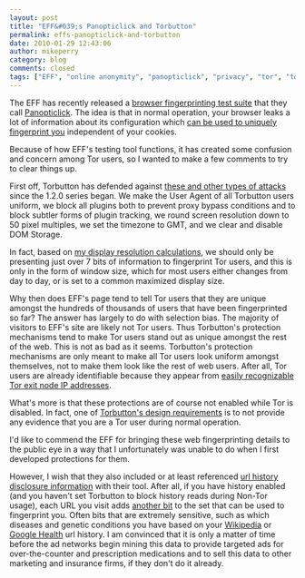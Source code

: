 ```yaml
---
layout: post
title: "EFF&#039;s Panopticlick and Torbutton"
permalink: effs-panopticlick-and-torbutton
date: 2010-01-29 12:43:06
author: mikeperry
category: blog
comments: closed
tags: ["EFF", "online anonymity", "panopticlick", "privacy", "tor", "torbutton"]
---
```


The EFF has recently released a [browser fingerprinting test suite](http://panopticlick.eff.org/) that they call [Panopticlick](http://panopticlick.eff.org/about.php). The idea is that in normal operation, your browser leaks a lot of information about its configuration which [can be used to uniquely fingerprint you](https://www.eff.org/deeplinks/2010/01/tracking-by-user-agent) independent of your cookies.

Because of how EFF's testing tool functions, it has created some confusion and concern among Tor users, so I wanted to make a few comments to try to clear things up.

<!-- more -->

First off, Torbutton has defended against [these and other types of attacks](https://www.torproject.org/torbutton/design/#attacks) since the 1.2.0 series began. We make the User Agent of all Torbutton users uniform, we block all plugins both to prevent proxy bypass conditions and to block subtler forms of plugin tracking, we round screen resolution down to 50 pixel multiples, we set the timezone to GMT, and we clear and disable DOM Storage.

In fact, based on [my display resolution calculations](https://www.torproject.org/torbutton/design/#id2530601), we should only be presenting just over 7 bits of information to fingerprint Tor users, and this is only in the form of window size, which for most users either changes from day to day, or is set to a common maximized display size.

Why then does EFF's page tend to tell Tor users that they are unique amongst the hundreds of thousands of users that have been fingerprinted so far? The answer has largely to do with selection bias. The majority of visitors to EFF's site are likely not Tor users. Thus Torbutton's protection mechanisms tend to make Tor users stand out as unique amongst the rest of the web. This is not as bad as it seems. Torbutton's protection mechanisms are only meant to make all Tor users look uniform amongst themselves, not to make them look like the rest of web users. After all, Tor users are already identifiable because they appear from [easily recognizable Tor exit node IP addresses](https://www.torproject.org/tordnsel/).

What's more is that these protections are of course not enabled while Tor is disabled. In fact, one of [Torbutton's design requirements](https://www.torproject.org/torbutton/design/#requirements) is to not provide any evidence that you are a Tor user during normal operation.

I'd like to commend the EFF for bringing these web fingerprinting details to the public eye in a way that I unfortunately was unable to do when I first developed protections for them.

However, I wish that they also included or at least referenced [url history disclosure information](http://whattheinternetknowsaboutyou.com/) with their tool. After all, if you have history enabled (and you haven't set Torbutton to block history reads during Non-Tor usage), each URL you visit adds [another bit](https://www.eff.org/deeplinks/2010/01/primer-information-theory-and-privacy) to the set that can be used to fingerprint you. Often bits that are extremely sensitive, such as which diseases and genetic conditions you have based on your [Wikipedia](http://en.wikipedia.org/wiki/Category:Diseases_and_disorders) or [Google Health](https://www.google.com/health/) url history. I am convinced that it is only a matter of time before the ad networks begin mining this data to provide targeted ads for over-the-counter and prescription medications and to sell this data to other marketing and insurance firms, if they don't do it already.
